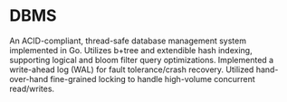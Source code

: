 # DBMS

An ACID-compliant, thread-safe database management system implemented in Go. Utilizes b+tree and extendible hash indexing, supporting logical and bloom filter query optimizations. Implemented a write-ahead log (WAL) for fault tolerance/crash recovery. Utilized hand-over-hand fine-grained locking to handle high-volume concurrent read/writes.
